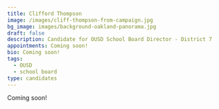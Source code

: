 ```yaml
---
title: Clifford Thompson
image: /images/cliff-thompson-from-campaign.jpg
bg_image: images/background-oakland-panorama.jpg
draft: false
description: Candidate for OUSD School Board Director - District 7
appointments: Coming soon!
bio: Coming soon!
tags:
  - OUSD
  - school board
type: candidates
---
```

Coming soon!